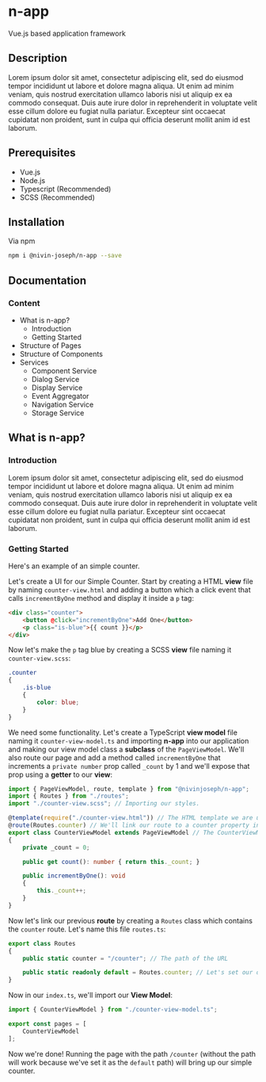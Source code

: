 # **n-app**

Vue.js based application framework

## **Description**

Lorem ipsum dolor sit amet, consectetur adipiscing elit, sed do eiusmod tempor incididunt ut labore et dolore magna aliqua. Ut enim ad minim veniam, quis nostrud exercitation ullamco laboris nisi ut aliquip ex ea commodo consequat. Duis aute irure dolor in reprehenderit in voluptate velit esse cillum dolore eu fugiat nulla pariatur. Excepteur sint occaecat cupidatat non proident, sunt in culpa qui officia deserunt mollit anim id est laborum.

## **Prerequisites**

- Vue.js
- Node.js
- Typescript (Recommended)
- SCSS (Recommended)

## **Installation**

Via npm

```bash
npm i @nivin-joseph/n-app --save
```

## **Documentation**

### **Content**

- What is n-app?
  - Introduction
  - Getting Started
- Structure of Pages
- Structure of Components
- Services
  - Component Service
  - Dialog Service
  - Display Service
  - Event Aggregator
  - Navigation Service
  - Storage Service

## What is n-app?

### **Introduction**

Lorem ipsum dolor sit amet, consectetur adipiscing elit, sed do eiusmod tempor incididunt ut labore et dolore magna aliqua. Ut enim ad minim veniam, quis nostrud exercitation ullamco laboris nisi ut aliquip ex ea commodo consequat. Duis aute irure dolor in reprehenderit in voluptate velit esse cillum dolore eu fugiat nulla pariatur. Excepteur sint occaecat cupidatat non proident, sunt in culpa qui officia deserunt mollit anim id est laborum.

### **Getting Started**

Here's an example of an simple counter.  

Let's create a UI for our Simple Counter. Start by creating a HTML **view** file by naming `counter-view.html` and adding a button which a click event that calls `incrementByOne` method and display it inside a `p` tag:

```html
<div class="counter">
    <button @click="incrementByOne">Add One</button>
    <p class="is-blue">{{ count }}</p>
</div>
```

Now let's make the `p` tag blue by creating a SCSS **view** file naming it `counter-view.scss`:

```scss
.counter
{
    .is-blue
    {
        color: blue;
    }
}
```

We need some functionality. Let's create a TypeScript **view model** file naming it `counter-view-model.ts` and importing **n-app** into our application and making our view model class a **subclass** of the `PageViewModel`. We'll also route our page and add a method called `incrementByOne` that increments a `private number` prop called `_count` by 1 and we'll expose that prop using a **getter** to our **view**:

```typescript
import { PageViewModel, route, template } from "@nivinjoseph/n-app";
import { Routes } from "./routes";
import "./counter-view.scss"; // Importing our styles.

@template(require("./counter-view.html")) // The HTML template we are using.
@route(Routes.counter) // We'll link our route to a counter property in the Routes class, more on this below.
export class CounterViewModel extends PageViewModel // The CounterViewModel is a subclass of PageViewModel.
{
    private _count = 0;

    public get count(): number { return this._count; }

    public incrementByOne(): void
    {
        this._count++;
    }
}
```

Now let's link our previous **route** by creating a `Routes` class which contains the `counter` route. Let's name this file `routes.ts`:

```typescript
export class Routes
{
    public static counter = "/counter"; // The path of the URL

    public static readonly default = Routes.counter; // Let's set our default path to our counter page.
}
```

Now in our `index.ts`, we'll import our **View Model**:

```typescript
import { CounterViewModel } from "./counter-view-model.ts";

export const pages = [
    CounterViewModel
];
```

Now we're done! Running the page with the path `/counter` (without the path will work because we've set it as the `default` path) will bring up our simple counter.


<!-- - What is n-app?
  - Introduction
  - Getting Started
- Page Structure
- Component Structure
- Services
  - Component Service
  - Dialog Service
  - Display Service
  - Event Aggregator
  - Navigation Service
  - Storage Service -->

